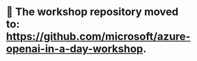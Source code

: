 ﻿# 🚨 The workshop repository moved to: https://github.com/microsoft/azure-openai-in-a-day-workshop.

